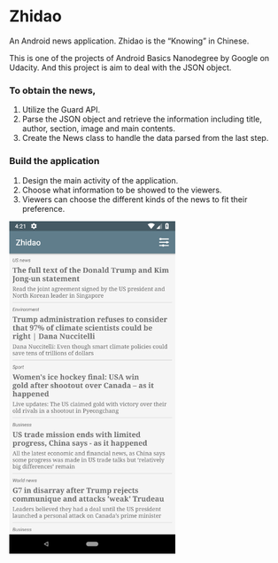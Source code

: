 # Zhidao
An Android news application. Zhidao is the “Knowing” in Chinese. 

This is one of the projects of Android Basics Nanodegree by Google on Udacity. And this project is aim to deal with the JSON object.

### To obtain the news,

1. Utilize the Guard API.
2. Parse the JSON object and retrieve the information including title, author, section, image and main contents.
3. Create the News class to handle the data parsed from the last step.

### Build the application

1. Design the main activity of the application.
2. Choose what information to be showed to the viewers.
3. Viewers can choose the different kinds of the news to fit their preference.
 
 <img src="https://github.com/BMDroid/Zhidao/blob/master/screenShots/list.png" height="600">
 
  <p align="center">
     <iimg src="https://github.com/BMDroid/Zhidao/blob/master/screenShots/list.png" height="600"">
 </p>
